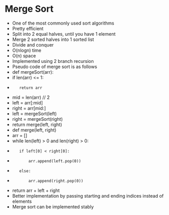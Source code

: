 # Merge Sort

- One of the most commonly used sort algorithms
- Pretty efficient
- Split into 2 equal halves, until you have 1 element
- Merge 2 sorted halves into 1 sorted list
- Divide and conquer
- O(nlogn) time
- O(n) space
- Implemented using 2 branch recursion
- Pseudo code of merge sort is as follows
- def mergeSort(arr):
-    if len(arr) <= 1:
-        return arr
-    mid = len(arr) // 2
-    left = arr[:mid]
-    right = arr[mid:]
-    left = mergeSort(left)
-    right = mergeSort(right)
-    return merge(left, right)
- def merge(left, right)
-    arr = []
-    while len(left) > 0 and len(right) > 0:
-        if left[0] < right[0]:
-            arr.append(left.pop(0))
-        else:
-            arr.append(right.pop(0))
-    return arr + left + right
-    Better implementation by passing starting and ending indices instead of elements
-    Merge sort can be implemented stably